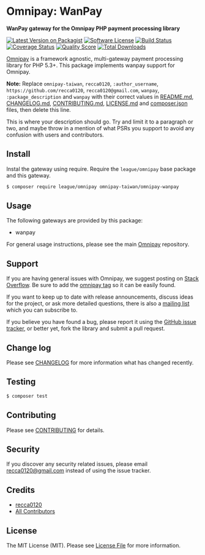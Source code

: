 # Omnipay: WanPay

**WanPay gateway for the Omnipay PHP payment processing library**

[![Latest Version on Packagist](https://img.shields.io/packagist/v/omnipay-taiwan/omnipay-wanpay.svg?style=flat-square)](https://packagist.org/packages/omnipay-taiwan/omnipay-wanpay)
[![Software License](https://img.shields.io/badge/license-MIT-brightgreen.svg?style=flat-square)](LICENSE.md)
[![Build Status](https://img.shields.io/travis/omnipay-taiwan/omnipay-wanpay/master.svg?style=flat-square)](https://travis-ci.org/omnipay-taiwan/omnipay-wanpay)
[![Coverage Status](https://img.shields.io/scrutinizer/coverage/g/omnipay-taiwan/omnipay-wanpay.svg?style=flat-square)](https://scrutinizer-ci.com/g/omnipay-taiwan/omnipay-wanpay/code-structure)
[![Quality Score](https://img.shields.io/scrutinizer/g/omnipay-taiwan/omnipay-wanpay.svg?style=flat-square)](https://scrutinizer-ci.com/g/omnipay-taiwan/omnipay-wanpay)
[![Total Downloads](https://img.shields.io/packagist/dt/omnipay-taiwan/omnipay-wanpay.svg?style=flat-square)](https://packagist.org/packages/omnipay-taiwan/omnipay-wanpay)


[Omnipay](https://github.com/thephpleague/omnipay) is a framework agnostic, multi-gateway payment
processing library for PHP 5.3+. This package implements wanpay support for Omnipay.

**Note:** Replace `omnipay-taiwan`, `recca0120`, `:author_username`, `https://github.com/recca0120`, `recca0120@gmail.com`, `wanpay`, `:package_description` and `wanpay` with their correct values in [README.md](README.md), [CHANGELOG.md](CHANGELOG.md), [CONTRIBUTING.md](CONTRIBUTING.md), [LICENSE.md](LICENSE.md) and [composer.json](composer.json) files, then delete this line.

This is where your description should go. Try and limit it to a paragraph or two, and maybe throw in a mention of what
PSRs you support to avoid any confusion with users and contributors.

## Install

Instal the gateway using require. Require the `league/omnipay` base package and this gateway.

``` bash
$ composer require league/omnipay omnipay-taiwan/omnipay-wanpay
```

## Usage

The following gateways are provided by this package:

 * wanpay

For general usage instructions, please see the main [Omnipay](https://github.com/thephpleague/omnipay) repository.

## Support

If you are having general issues with Omnipay, we suggest posting on
[Stack Overflow](http://stackoverflow.com/). Be sure to add the
[omnipay tag](http://stackoverflow.com/questions/tagged/omnipay) so it can be easily found.

If you want to keep up to date with release announcements, discuss ideas for the project,
or ask more detailed questions, there is also a [mailing list](https://groups.google.com/forum/#!forum/omnipay) which
you can subscribe to.

If you believe you have found a bug, please report it using the [GitHub issue tracker](https://github.com/omnipay-taiwan/omnipay-wanpay/issues),
or better yet, fork the library and submit a pull request.

## Change log

Please see [CHANGELOG](CHANGELOG.md) for more information what has changed recently.

## Testing

``` bash
$ composer test
```

## Contributing

Please see [CONTRIBUTING](CONTRIBUTING.md) for details.

## Security

If you discover any security related issues, please email recca0120@gmail.com instead of using the issue tracker.

## Credits

- [recca0120](https://github.com/:author_username)
- [All Contributors](../../contributors)

## License

The MIT License (MIT). Please see [License File](LICENSE.md) for more information.
